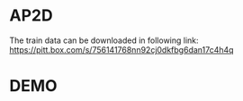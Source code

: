 # AP2D
The train data can be downloaded in following link:
https://pitt.box.com/s/756141768nn92cj0dkfbg6dan17c4h4q


# DEMO

